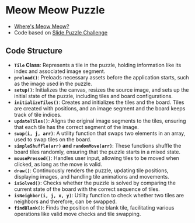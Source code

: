 # Meow Meow Puzzle

- [Where's Meow Meow?](https://meow-meow-ceo.netlify.app/)
- Code based on [Slide Puzzle Challenge](https://thecodingtrain.com/challenges/165-slide-puzzle)

## Code Structure

- **`Tile` Class**: Represents a tile in the puzzle, holding information like its index and associated image segment.
- **`preload()`**: Preloads necessary assets before the application starts, such as the image used in the puzzle.
- **`setup()`**: Initializes the canvas, resizes the source image, and sets up the initial state of the puzzle, including tiles and board configurations.
- **`initializeTiles()`**: Creates and initializes the tiles and the board. Tiles are created with positions, and an image segment and the board keeps track of tile indices.
- **`updateTiles()`**: Aligns the original image segments to the tiles, ensuring that each tile has the correct segment of the image.
- **`swap(i, j, arr)`**: A utility function that swaps two elements in an array, used to swap tiles on the board.
- **`simpleShuffle(arr)` and `randomMove(arr)`**: These functions shuffle the board tiles randomly, ensuring that the puzzle starts in a mixed state.
- **`mousePressed()`**: Handles user input, allowing tiles to be moved when clicked, as long as the move is valid.
- **`draw()`**: Continuously renders the puzzle, updating tile positions, displaying images, and handling tile animations and movements.
- **`isSolved()`**: Checks whether the puzzle is solved by comparing the current state of the board with the correct sequence of tiles.
- **`isNeighbor(i, j, x, y)`**: Utility function to check whether two tiles are neighbors and therefore, can be swapped.
- **`findBlank()`**: Finds the position of the blank tile, facilitating various operations like valid move checks and tile swapping.
